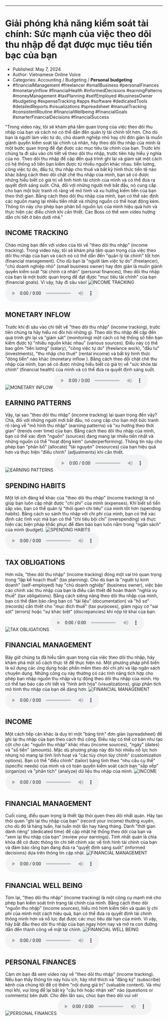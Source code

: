 
---

# Giải phóng khả năng kiểm soát tài chính: Sức mạnh của việc theo dõi thu nhập để đạt được mục tiêu tiền bạc của bạn

- Published: May 7, 2024
- Author: Vietnamese Online Voice
- Categories: Accounting / Budgeting / **Personal budgeting**
- #financialManagement #freelancer #smallBusiness #personalFinances #monetaryInflow #financialHealth #informedDecisions #earningPatterns #moneyManagement #taxPlanning #selfEmployed #businessOwner #budgeting #expenseTracking #apps #software #dedicatedTools #detailedReports #visualizations #spreadsheet #manualTracking #consistentRoutine #financialWellbeing #financialGoals #smarterFinancialDecisions #financialSuccess

"Trong video này, tôi sẽ khám phá tầm quan trọng của việc theo dõi thu nhập của bạn và cách nó có thể dẫn đến quản lý tài chính tốt hơn. Cho dù bạn là người làm việc tự do, chủ doanh nghiệp nhỏ hay chỉ đơn giản là muốn giành quyền kiểm soát tài chính cá nhân, hãy theo dõi thu nhập của mình là một bước quan trọng để đạt được các mục tiêu tài chính của bạn. Trước khi chúng ta đi sâu vào chi tiết về theo dõi thu nhập, trước tiên hãy hiểu ý nghĩa của nó. Theo dõi thu nhập đề cập đến quá trình ghi lại và giám sát một cách có hệ thống số tiền bạn kiếm được từ nhiều nguồn khác nhau. tiền lương, công việc tự do, đầu tư, thu nhập cho thuê và bất kỳ hình thức tiền tệ nào khác bằng cách theo dõi chặt chẽ thu nhập của mình, bạn sẽ có được những hiểu biết có giá trị về tình hình tài chính của mình và có thể đưa ra quyết định sáng suốt. Chà, đối với những người mới bắt đầu, nó cung cấp cho bạn một bức tranh rõ ràng về mô hình và xu hướng kiếm tiền của bạn theo thời gian. Bằng cách theo dõi thu nhập của mình, bạn có thể xác định các nguồn mang lại nhiều tiền nhất và những nguồn có thể hoạt động kém. Thông tin này cho phép bạn phân bổ nguồn lực của mình hiệu quả hơn và thực hiện các điều chỉnh khi cần thiết. Các Boss có thể xem video hướng dẫn chi tiết ở bên dưới nhé."


## INCOME TRACKING

Chào mừng bạn đến với video của tôi về "theo dõi thu nhập" (income tracking). Trong video này, tôi sẽ khám phá tầm quan trọng của việc theo dõi thu nhập của bạn và cách nó có thể dẫn đến "quản lý tài chính" tốt hơn (financial management). Cho dù bạn là "người làm việc tự do" (freelancer), "chủ doanh nghiệp nhỏ" (small business owner) hay đơn giản là muốn giành quyền kiểm soát "tài chính cá nhân" (personal finances), theo dõi thu nhập của bạn là một bước quan trọng để đạt được "mục tiêu tài chính" của bạn (financial goals). Vì vậy, hãy đi sâu vào!
![INCOME TRACKING](https://http-archiver-apis-production-80.schnworks.com/storage/images/transitions/2024-05-07/transition--13997688821-Montserrat-Thin-004895.jpg)
<audio controls>
    <source src="https://http-archiver-apis-production-80.schnworks.com/storage/storage/audio/file-6709147155.mp3" type="audio/mpeg">
</audio>



## MONETARY INFLOW

Trước khi đi sâu vào chi tiết về "theo dõi thu nhập" (income tracking), trước tiên chúng ta hãy hiểu nó đòi hỏi những gì. Theo dõi thu nhập đề cập đến quá trình ghi lại và "giám sát" (monitoring) một cách có hệ thống số tiền bạn kiếm được từ "nhiều nguồn khác nhau" (various sources). Điều này có thể bao gồm "tiền lương" (salary), "công việc tự do" (freelance work), "đầu tư" (investments), "thu nhập cho thuê" (rental income) và bất kỳ hình thức "dòng tiền" nào khác (monetary inflow ). Bằng cách theo dõi chặt chẽ thu nhập của mình, bạn sẽ có được những hiểu biết có giá trị về "sức khỏe tài chính" (financial health) của mình và có thể đưa ra quyết định sáng suốt.
![MONETARY INFLOW](https://http-archiver-apis-production-80.schnworks.com/storage/images/transitions/2024-05-07/transition-27229038551-Montserrat-ExtraBold-283593.jpg)
<audio controls>
    <source src="https://http-archiver-apis-production-80.schnworks.com/storage/storage/audio/file-9564715570.mp3" type="audio/mpeg">
</audio>



## EARNING PATTERNS

Vậy, tại sao "theo dõi thu nhập" (income tracking) lại quan trọng đến vậy? Chà, đối với những người mới bắt đầu, nó cung cấp cho bạn một bức tranh rõ ràng về "mô hình thu nhập" (earning patterns) và "xu hướng theo thời gian" (trends over time) của bạn. Bằng cách theo dõi thu nhập của mình, bạn có thể xác định "nguồn" (sources) đang mang lại nhiều tiền nhất và những nguồn có thể "hoạt động kém" (underperforming). Thông tin này cho phép bạn "phân bổ" (allocate) "tài nguyên" (resources) của bạn hiệu quả hơn và thực hiện "điều chỉnh" (adjustments) khi cần thiết.
![EARNING PATTERNS](https://http-archiver-apis-production-80.schnworks.com/storage/images/transitions/2024-05-07/transition--35779934524-Montserrat-Medium-7B1FA2.jpg)
<audio controls>
    <source src="https://http-archiver-apis-production-80.schnworks.com/storage/storage/audio/file-50760382785.mp3" type="audio/mpeg">
</audio>



## SPENDING HABITS

Một lợi ích đáng kể khác của "theo dõi thu nhập" (income tracking) là nó giúp bạn luôn cập nhật được "chi phí" của mình (expenses). Khi biết số tiền sắp vào, bạn có thể quản lý "thói quen chi tiêu" của mình tốt hơn (spending habits). Bằng cách so sánh thu nhập với chi phí của mình, bạn có thể xác định các lĩnh vực mà bạn có thể "chi tiêu bội chi" (overspending) và thực hiện các biện pháp khắc phục để đảm bảo bạn luôn nằm trong "ngân sách" của mình (budget).
![SPENDING HABITS](https://http-archiver-apis-production-80.schnworks.com/storage/images/transitions/2024-05-07/transition--2082288831-Montserrat-ExtraBold-4A148C.jpg)
<audio controls>
    <source src="https://http-archiver-apis-production-80.schnworks.com/storage/storage/audio/file-5315480173.mp3" type="audio/mpeg">
</audio>



## TAX OBLIGATIONS

Hơn nữa, "theo dõi thu nhập" (income tracking) đóng một vai trò quan trọng trong "lập kế hoạch thuế" (tax planning). Cho dù bạn là "người tự kinh doanh" (self-employed) hay "chủ doanh nghiệp" (business owner), việc báo cáo chính xác thu nhập của bạn là điều cần thiết để hoàn thành "nghĩa vụ thuế" (tax obligations). Bằng cách siêng năng theo dõi thu nhập của mình, bạn có thể đảm bảo rằng bạn có "tài liệu" (documentation) và "hồ sơ" (records) cần thiết cho "mục đích thuế" (tax purposes), giảm nguy cơ "sai sót" (errors) hoặc "sự khác biệt" (discrepancies) khi nộp tờ khai của bạn.
![TAX OBLIGATIONS](https://http-archiver-apis-production-80.schnworks.com/storage/images/transitions/2024-05-07/transition-7911568164-Montserrat-Medium-7B1FA2.jpg)
<audio controls>
    <source src="https://http-archiver-apis-production-80.schnworks.com/storage/storage/audio/file-36205773014.mp3" type="audio/mpeg">
</audio>



## FINANCIAL MANAGEMENT

Bây giờ chúng ta đã hiểu tầm quan trọng của việc theo dõi thu nhập, hãy khám phá một số cách thực tế để thực hiện nó. Một phương pháp phổ biến là sử dụng các ứng dụng hoặc phần mềm theo dõi chi phí và lập ngân sách chuyên dụng. Những công cụ này thường có các tính năng tích hợp cho phép bạn nhập nguồn thu nhập và tự động theo dõi thu nhập của mình. Họ có thể tạo báo cáo chi tiết và "hình ảnh hóa" (visualizations), giúp phân tích mô hình thu nhập của bạn dễ dàng hơn.
![FINANCIAL MANAGEMENT](https://http-archiver-apis-production-80.schnworks.com/storage/images/transitions/2024-05-07/transition-5472126308-Montserrat-SemiBold-283593.jpg)
<audio controls>
    <source src="https://http-archiver-apis-production-80.schnworks.com/storage/storage/audio/file-38367554252.mp3" type="audio/mpeg">
</audio>



## INCOME

Một cách tiếp cận khác là duy trì một "bảng tính" đơn giản (spreadsheet) để ghi lại thu nhập của bạn theo cách thủ công. Điều này có thể cơ bản như tạo cột cho các "nguồn thu nhập" khác nhau (income sources), "ngày" (dates) và "số tiền" (amounts). Mặc dù phương pháp này đòi hỏi nhiều nỗ lực hơn nhưng nó mang lại tính linh hoạt và "các tùy chọn tùy chỉnh" (customization options). Bạn có thể "điều chỉnh" (tailor) bảng tính theo "nhu cầu cụ thể" (specific needs) của mình và có toàn quyền kiểm soát cách bạn "sắp xếp" (organize) và "phân tích" (analyze) dữ liệu thu nhập của mình.
![INCOME](https://http-archiver-apis-production-80.schnworks.com/storage/images/transitions/2024-05-07/transition-43639145097-Montserrat-Regular-673AB7.jpg)
<audio controls>
    <source src="https://http-archiver-apis-production-80.schnworks.com/storage/storage/audio/file-77935090010.mp3" type="audio/mpeg">
</audio>



## FINANCIAL MANAGEMENT

Cuối cùng, điều quan trọng là thiết lập thói quen theo dõi nhất quán. Hãy tạo thói quen "ghi lại thu nhập của bạn" (record your income) thường xuyên, cho dù đó là hàng tuần, hai tuần một lần hay hàng tháng. Dành "thời gian dành riêng" (dedicated time) để cập nhật hệ thống theo dõi của bạn và "xem lại thu nhập của bạn" (review your earnings). Tính nhất quán là chìa khóa để có được thông tin chi tiết chính xác về tình hình tài chính của bạn và đảm bảo rằng bạn đang đưa ra "quyết định sáng suốt" (informed decisions) dựa trên thông tin cập nhật.
![FINANCIAL MANAGEMENT](https://http-archiver-apis-production-80.schnworks.com/storage/images/transitions/2024-05-07/transition--2784429779-Montserrat-Medium-4A148C.jpg)
<audio controls>
    <source src="https://http-archiver-apis-production-80.schnworks.com/storage/storage/audio/file-45655674767.mp3" type="audio/mpeg">
</audio>



## FINANCIAL WELL BEING

Tóm lại, "theo dõi thu nhập" (income tracking) là một công cụ mạnh mẽ cho phép bạn kiểm soát tình trạng tài chính của mình. Bằng cách theo dõi "nguồn thu nhập" (income sources), hiểu mô hình kiếm tiền và quản lý chi phí của mình một cách hiệu quả, bạn có thể đưa ra quyết định tài chính thông minh hơn và nỗ lực đạt được các mục tiêu dài hạn của mình. Vì vậy, hãy bắt đầu theo dõi thu nhập của bạn ngay hôm nay và mở ra con đường dẫn đến thành công về mặt tài chính.
![FINANCIAL WELL BEING](https://http-archiver-apis-production-80.schnworks.com/storage/images/transitions/2024-05-07/transition-25381860898-Montserrat-Regular-9C27B0.jpg)
<audio controls>
    <source src="https://http-archiver-apis-production-80.schnworks.com/storage/storage/audio/file-11905255040.mp3" type="audio/mpeg">
</audio>



## PERSONAL FINANCES

Cảm ơn bạn đã xem video này về "theo dõi thu nhập" (income tracking). Nếu bạn thấy thông tin này hữu ích, hãy nhớ thích và "đăng ký" (subscribe) kênh của chúng tôi để có thêm "nội dung giá trị" (valuable content). Và như mọi khi, vui lòng để lại bất kỳ "câu hỏi hoặc nhận xét" nào (questions or comments) bên dưới. Cho đến lần sau, chúc bạn theo dõi vui vẻ!
![PERSONAL FINANCES](https://http-archiver-apis-production-80.schnworks.com/storage/images/transitions/2024-05-07/transition-8457147753-Montserrat-Regular-303F9F.jpg)
<audio controls>
    <source src="https://http-archiver-apis-production-80.schnworks.com/storage/storage/audio/file-3040817825.mp3" type="audio/mpeg">
</audio>

